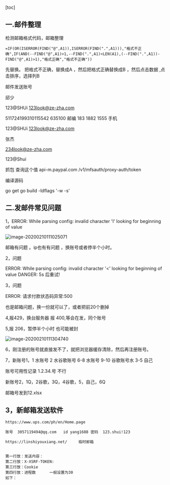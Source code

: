 [toc]

## 一.邮件整理



检测邮箱格式代码，邮箱整理

```
=IF(OR(ISERROR(FIND("@",A1)),ISERROR(FIND(".",A1))),"格式不正确",IF(AND(--FIND("@",A1)>1,--FIND(".",A1)<LEN(A1),(--FIND(".",A1))-FIND("@",A1)>1),"格式正确","格式不正确"))
```



先替换。 把格式不正确，替换成A  ，然后把格式正确替换成B ，然后点击数据 ,点击排序，选择列B

邮件发送账号

邱少

123@SHUi
123look@ze-zha.com

511724199310115542
635100  邮编
183 1882 1555  手机

123@SHUi
123look@ze-zha.com



张杰

234look@ze-zha.com

123@Shui



 抓包 查询这个值 
api-m.paypal.com	/v1/mfsauth/proxy-auth/token

编译源码

go get
go build -ldflags '-w -s'



## 二.发邮件常见问题

1，ERROR: While parsing config: invalid character 'I' looking for beginning of value

![image-20200210111025071](D:\文档\屏幕截图文档插入图片\邮箱问题1.png)

邮箱有问题 。ip也有有问题 ，换账号或者停半个小时。

2，问题 

ERROR: While parsing config: invalid character '<' looking for beginning of value
DANGER: 5s 后重试!



3，问题

 ERROR: 请求付款状态码异常:500 

也是邮箱问题，换一份就可以了，或者把前20个删掉

4,报429，换台服务器  报 400,等会在发，同个账号

5,报 206，暂停半个小时 也可能被封

![image-20200210111304740](D:\文档\屏幕截图文档插入图片\邮箱206.png)



6，刚注册的账号就直接发不了，就把浏览器缓存清除，然后再注册账号。

7，新账号1，1 水账号 2 水谷歌账号   6-8 水账号  9-10 谷歌账号水  3-5 自己

账号可用性记录  1.2.34.号 不行

新账号2，1Q，2谷歌，3Q，4谷歌，5，自己，6Q

邮箱号发到12.xlsx

## 3，新邮箱发送软件

```
https://www.ups.com/ph/en/Home.page

账号  3057119494@qq.com   id yang1688 密码  123.shui!123
```

```
https://linshiyouxiang.net/     临时邮箱
```



```

第一行放：发送内容：
第二行放：X-XSRF-TOKEN: 
第三行放：Cookie
第四行放：进程数      一般设置为30
如下：
```


